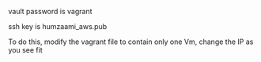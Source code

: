 vault password is vagrant

ssh key is humzaami_aws.pub


To do this, modify the vagrant file to contain only one Vm, change the IP as you see fit

